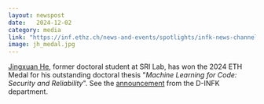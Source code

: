 ```yaml
---
layout: newspost
date:   2024-12-02
category: media
link: "https://inf.ethz.ch/news-and-events/spotlights/infk-news-channel/2024/12/outstanding-doctoral-theses-2024.html"
image: jh_medal.jpg
---
```


[]() [Jingxuan He](https://www.sri.inf.ethz.ch/people/jingxuan), former doctoral student at SRI Lab, has won the 2024 ETH Medal for his outstanding doctoral thesis "_Machine Learning for Code: Security and Reliability_". See the [announcement](https://inf.ethz.ch/news-and-events/spotlights/infk-news-channel/2024/12/outstanding-doctoral-theses-2024.html) from the D-INFK department.
